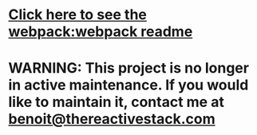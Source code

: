 # [Click here to see the webpack:webpack readme](https://github.com/thereactivestack/meteor-webpack/tree/master/packages/webpack/)

# WARNING: This project is no longer in active maintenance. If you would like to maintain it, contact me at benoit@thereactivestack.com
